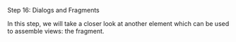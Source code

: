 Step 16: Dialogs and Fragments

In this step, we will take a closer look at another element which can be used to assemble views: the fragment.
